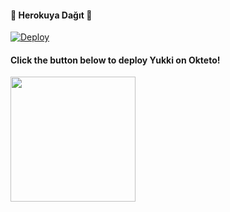 
<h4>🔺 Herokuya Dağıt 🔻</h4>

[![Deploy](https://www.herokucdn.com/deploy/button.svg)](https://heroku.com/deploy?template=https://github.com/Pulsar8806/deneme)

<h4>Click the button below to deploy Yukki on Okteto!</h4>
<a href="https://cloud.okteto.com/deploy?repository=https://github.com/Pulsar8806/deneme"><img src="https://img.shields.io/badge/Deploy%20To%20Okteto-informational?style=for-the-badge&logo=Okteto" width="200""/></a>
